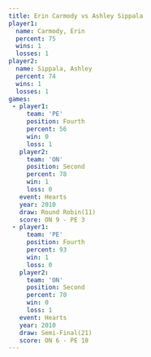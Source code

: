```yaml
---
title: Erin Carmody vs Ashley Sippala
player1:               
  name: Carmody, Erin  
  percent: 75          
  wins: 1              
  losses: 1            
player2:               
  name: Sippala, Ashley
  percent: 74          
  wins: 1              
  losses: 1            
games:
 - player1:          
     team: 'PE'      
     position: Fourth
     percent: 56     
     win: 0          
     loss: 1         
   player2:          
     team: 'ON'      
     position: Second
     percent: 78     
     win: 1          
     loss: 0         
   event: Hearts        
   year: 2010           
   draw: Round Robin(11)
   score: ON 9 - PE 3   
 - player1:          
     team: 'PE'      
     position: Fourth
     percent: 93     
     win: 1          
     loss: 0         
   player2:          
     team: 'ON'      
     position: Second
     percent: 70     
     win: 0          
     loss: 1         
   event: Hearts       
   year: 2010          
   draw: Semi-Final(21)
   score: ON 6 - PE 10 
---
```

